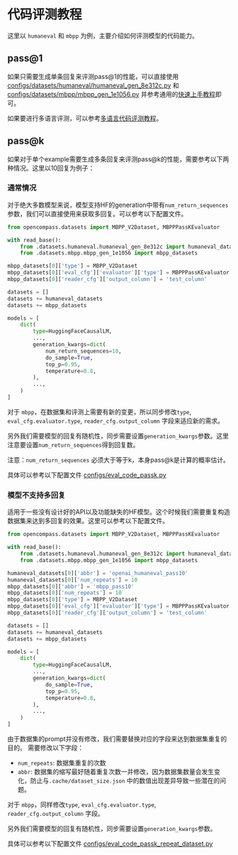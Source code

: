# 代码评测教程

这里以 `humaneval` 和 `mbpp` 为例，主要介绍如何评测模型的代码能力。

## pass@1

如果只需要生成单条回复来评测pass@1的性能，可以直接使用[configs/datasets/humaneval/humaneval_gen_8e312c.py](https://github.com/open-compass/opencompass/blob/main/configs/datasets/humaneval/humaneval_gen_8e312c.py) 和 [configs/datasets/mbpp/mbpp_gen_1e1056.py](https://github.com/open-compass/opencompass/blob/main/configs/datasets/mbpp/mbpp_gen_1e1056.py) 并参考通用的[快速上手教程](../get_started/quick_start.md)即可。

如果要进行多语言评测，可以参考[多语言代码评测教程](./code_eval_service.md)。

## pass@k

如果对于单个example需要生成多条回复来评测pass@k的性能，需要参考以下两种情况。这里以10回复为例子：

### 通常情况

对于绝大多数模型来说，模型支持HF的generation中带有`num_return_sequences` 参数，我们可以直接使用来获取多回复。可以参考以下配置文件。

```python
from opencompass.datasets import MBPP_V2Dataset, MBPPPassKEvaluator

with read_base():
    from .datasets.humaneval.humaneval_gen_8e312c import humaneval_datasets
    from .datasets.mbpp.mbpp_gen_1e1056 import mbpp_datasets

mbpp_datasets[0]['type'] = MBPP_V2Dataset
mbpp_datasets[0]['eval_cfg']['evaluator']['type'] = MBPPPassKEvaluator
mbpp_datasets[0]['reader_cfg']['output_column'] = 'test_column'

datasets = []
datasets += humaneval_datasets
datasets += mbpp_datasets

models = [
    dict(
        type=HuggingFaceCausalLM,
        ...,
        generation_kwargs=dict(
            num_return_sequences=10,
            do_sample=True,
            top_p=0.95,
            temperature=0.8,
        ),
        ...,
    )
]
```

对于 `mbpp`，在数据集和评测上需要有新的变更，所以同步修改`type`, `eval_cfg.evaluator.type`, `reader_cfg.output_column` 字段来适应新的需求。

另外我们需要模型的回复有随机性，同步需要设置`generation_kwargs`参数。这里注意要设置`num_return_sequences`得到回复数。

注意：`num_return_sequences` 必须大于等于k，本身pass@k是计算的概率估计。

具体可以参考以下配置文件
[configs/eval_code_passk.py](https://github.com/open-compass/opencompass/blob/main/configs/eval_code_passk.py)

### 模型不支持多回复

适用于一些没有设计好的API以及功能缺失的HF模型。这个时候我们需要重复构造数据集来达到多回复的效果。这里可以参考以下配置文件。

```python
from opencompass.datasets import MBPP_V2Dataset, MBPPPassKEvaluator

with read_base():
    from .datasets.humaneval.humaneval_gen_8e312c import humaneval_datasets
    from .datasets.mbpp.mbpp_gen_1e1056 import mbpp_datasets

humaneval_datasets[0]['abbr'] = 'openai_humaneval_pass10'
humaneval_datasets[0]['num_repeats'] = 10
mbpp_datasets[0]['abbr'] = 'mbpp_pass10'
mbpp_datasets[0]['num_repeats'] = 10
mbpp_datasets[0]['type'] = MBPP_V2Dataset
mbpp_datasets[0]['eval_cfg']['evaluator']['type'] = MBPPPassKEvaluator
mbpp_datasets[0]['reader_cfg']['output_column'] = 'test_column'

datasets = []
datasets += humaneval_datasets
datasets += mbpp_datasets

models = [
    dict(
        type=HuggingFaceCausalLM,
        ...,
        generation_kwargs=dict(
            do_sample=True,
            top_p=0.95,
            temperature=0.8,
        ),
        ...,
    )
]
```

由于数据集的prompt并没有修改，我们需要替换对应的字段来达到数据集重复的目的。
需要修改以下字段：

- `num_repeats`: 数据集重复的次数
- `abbr`: 数据集的缩写最好随着重复次数一并修改，因为数据集数量会发生变化，防止与`.cache/dataset_size.json` 中的数值出现差异导致一些潜在的问题。

对于 `mbpp`，同样修改`type`, `eval_cfg.evaluator.type`, `reader_cfg.output_column` 字段。

另外我们需要模型的回复有随机性，同步需要设置`generation_kwargs`参数。

具体可以参考以下配置文件
[configs/eval_code_passk_repeat_dataset.py](https://github.com/open-compass/opencompass/blob/main/configs/eval_code_passk_repeat_dataset.py)
